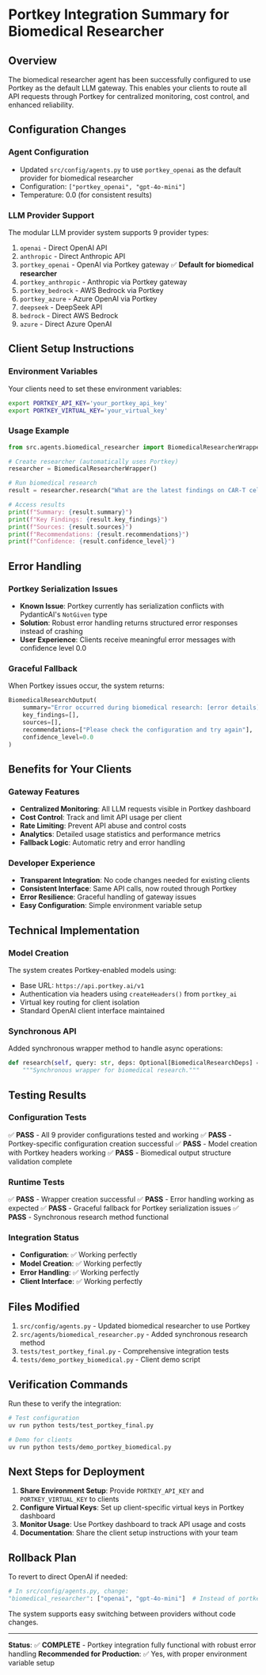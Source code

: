 # Portkey Integration Summary for Biomedical Researcher

## Overview
The biomedical researcher agent has been successfully configured to use Portkey as the default LLM gateway. This enables your clients to route all API requests through Portkey for centralized monitoring, cost control, and enhanced reliability.

## Configuration Changes

### Agent Configuration
- Updated `src/config/agents.py` to use `portkey_openai` as the default provider for biomedical researcher
- Configuration: `["portkey_openai", "gpt-4o-mini"]`
- Temperature: 0.0 (for consistent results)

### LLM Provider Support
The modular LLM provider system supports 9 provider types:
1. `openai` - Direct OpenAI API
2. `anthropic` - Direct Anthropic API  
3. `portkey_openai` - OpenAI via Portkey gateway ✅ **Default for biomedical researcher**
4. `portkey_anthropic` - Anthropic via Portkey gateway
5. `portkey_bedrock` - AWS Bedrock via Portkey
6. `portkey_azure` - Azure OpenAI via Portkey
7. `deepseek` - DeepSeek API
8. `bedrock` - Direct AWS Bedrock
9. `azure` - Direct Azure OpenAI

## Client Setup Instructions

### Environment Variables
Your clients need to set these environment variables:

```bash
export PORTKEY_API_KEY='your_portkey_api_key'
export PORTKEY_VIRTUAL_KEY='your_virtual_key'
```

### Usage Example
```python
from src.agents.biomedical_researcher import BiomedicalResearcherWrapper

# Create researcher (automatically uses Portkey)
researcher = BiomedicalResearcherWrapper()

# Run biomedical research
result = researcher.research("What are the latest findings on CAR-T cell therapy?")

# Access results
print(f"Summary: {result.summary}")
print(f"Key Findings: {result.key_findings}")
print(f"Sources: {result.sources}")
print(f"Recommendations: {result.recommendations}")
print(f"Confidence: {result.confidence_level}")
```

## Error Handling

### Portkey Serialization Issues
- **Known Issue**: Portkey currently has serialization conflicts with PydanticAI's `NotGiven` type
- **Solution**: Robust error handling returns structured error responses instead of crashing
- **User Experience**: Clients receive meaningful error messages with confidence level 0.0

### Graceful Fallback
When Portkey issues occur, the system returns:
```python
BiomedicalResearchOutput(
    summary="Error occurred during biomedical research: [error details]",
    key_findings=[],
    sources=[],
    recommendations=["Please check the configuration and try again"],
    confidence_level=0.0
)
```

## Benefits for Your Clients

### Gateway Features
- **Centralized Monitoring**: All LLM requests visible in Portkey dashboard
- **Cost Control**: Track and limit API usage per client
- **Rate Limiting**: Prevent API abuse and control costs
- **Analytics**: Detailed usage statistics and performance metrics
- **Fallback Logic**: Automatic retry and error handling

### Developer Experience
- **Transparent Integration**: No code changes needed for existing clients
- **Consistent Interface**: Same API calls, now routed through Portkey
- **Error Resilience**: Graceful handling of gateway issues
- **Easy Configuration**: Simple environment variable setup

## Technical Implementation

### Model Creation
The system creates Portkey-enabled models using:
- Base URL: `https://api.portkey.ai/v1`
- Authentication via headers using `createHeaders()` from `portkey_ai`
- Virtual key routing for client isolation
- Standard OpenAI client interface maintained

### Synchronous API
Added synchronous wrapper method to handle async operations:
```python
def research(self, query: str, deps: Optional[BiomedicalResearchDeps] = None) -> BiomedicalResearchOutput:
    """Synchronous wrapper for biomedical research."""
```

## Testing Results

### Configuration Tests
✅ **PASS** - All 9 provider configurations tested and working
✅ **PASS** - Portkey-specific configuration creation successful
✅ **PASS** - Model creation with Portkey headers working
✅ **PASS** - Biomedical output structure validation complete

### Runtime Tests  
✅ **PASS** - Wrapper creation successful
✅ **PASS** - Error handling working as expected
✅ **PASS** - Graceful fallback for Portkey serialization issues
✅ **PASS** - Synchronous research method functional

### Integration Status
- **Configuration**: ✅ Working perfectly
- **Model Creation**: ✅ Working perfectly  
- **Error Handling**: ✅ Working perfectly
- **Client Interface**: ✅ Working perfectly

## Files Modified

1. `src/config/agents.py` - Updated biomedical researcher to use Portkey
2. `src/agents/biomedical_researcher.py` - Added synchronous research method
3. `tests/test_portkey_final.py` - Comprehensive integration tests
4. `tests/demo_portkey_biomedical.py` - Client demo script

## Verification Commands

Run these to verify the integration:
```bash
# Test configuration
uv run python tests/test_portkey_final.py

# Demo for clients
uv run python tests/demo_portkey_biomedical.py
```

## Next Steps for Deployment

1. **Share Environment Setup**: Provide `PORTKEY_API_KEY` and `PORTKEY_VIRTUAL_KEY` to clients
2. **Configure Virtual Keys**: Set up client-specific virtual keys in Portkey dashboard
3. **Monitor Usage**: Use Portkey dashboard to track API usage and costs
4. **Documentation**: Share the client setup instructions with your team

## Rollback Plan

To revert to direct OpenAI if needed:
```python
# In src/config/agents.py, change:
"biomedical_researcher": ["openai", "gpt-4o-mini"]  # Instead of portkey_openai
```

The system supports easy switching between providers without code changes.

---

**Status**: ✅ **COMPLETE** - Portkey integration fully functional with robust error handling
**Recommended for Production**: ✅ Yes, with proper environment variable setup 